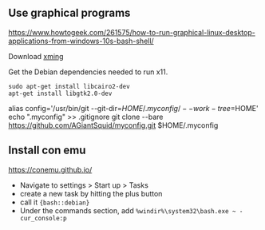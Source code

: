 ## Use graphical programs
https://www.howtogeek.com/261575/how-to-run-graphical-linux-desktop-applications-from-windows-10s-bash-shell/

Download [xming](https://sourceforge.net/projects/xming/)

Get the Debian dependencies needed to run x11.
```
sudo apt-get install libcairo2-dev
apt-get install libgtk2.0-dev
```


alias config='/usr/bin/git --git-dir=$HOME/.myconfig/ --work-tree=$HOME'
echo ".myconfig" >> .gitignore
git clone --bare https://github.com/AGiantSquid/myconfig.git $HOME/.myconfig

## Install con emu

https://conemu.github.io/

- Navigate to settings > Start up > Tasks
- create a new task by hitting the plus button
- call it `{bash::debian}`
- Under the commands section, add `%windir%\system32\bash.exe ~ -cur_console:p`

